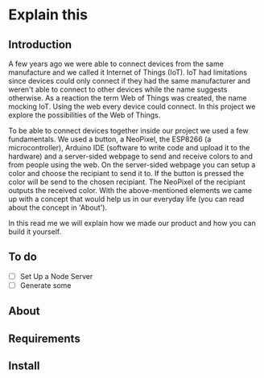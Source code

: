# Explain this

## Introduction
A few years ago we were able to connect devices from the same manufacture and we called it Internet of Things (IoT). IoT had limitations since devices could only connect if they had the same manufacturer and weren't able to connect to other devices while the name suggests otherwise. As a reaction the term Web of Things was created, the name mocking IoT. Using the web every device could connect. In this project we explore the possibilities of the Web of Things.

To be able to connect devices together inside our project we used a few fundamentals. We used a button, a NeoPixel, the ESP8266 (a microcontroller), Arduino IDE (software to write code and upload it to the hardware) and a server-sided webpage to send and receive colors to and from people using the web. On the server-sided webpage you can setup a color and choose the recipiant to send it to. If the button is pressed the color will be send to the chosen recipiant. The NeoPixel of the recipiant outputs the received color. With the above-mentioned elements we came up with a concept that would help us in our everyday life (you can read about the concept in 'About').

In this read me we will explain how we made our product and how you can build it yourself.

## To do
- [ ] Set Up a Node Server
- [ ] Generate some

## About

## Requirements

## Install
